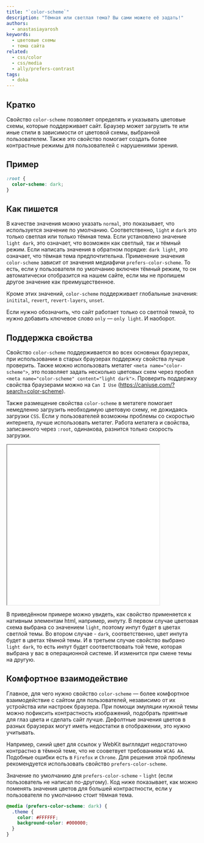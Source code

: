 ```yaml
---
title: "`color-scheme`"
description: "Тёмная или светлая тема? Вы сами можете её задать!"
authors:
  - anastasiayarosh
keywords:
  - цветовые схемы
  - тема сайта
related:
  - css/color
  - css/media
  - ally/prefers-contrast
tags:
  - doka
---
```


## Кратко

Свойство `color-scheme` позволяет определять и указывать цветовые схемы, которые поддерживает сайт. Браузер может загрузить те или иные стили в зависимости от цветовой схемы, выбранной пользователем. Также это свойство помогает создать более контрастные режимы для пользователей с нарушениями зрения.

## Пример

```css
:root {
  color-scheme: dark;
}
```

## Как пишется

В качестве значения можно указать `normal`, это показывает, что используется значение по умолчанию. Соответственно, `light` и `dark` это только светлая или только тёмная тема. Если установлено значение `light dark`, это означает, что возможен как светлый, так и тёмный режим. Если написать значения в обратном порядке: `dark light`, это означает, что тёмная тема предпочтительна. Применение значения `color-scheme` зависит от значения медиафичи `prefers-color-scheme`. То есть, если у пользователя по умолчанию включен тёмный режим, то он автоматически отобразится на нашем сайте, если мы не пропишем другое значение как преимущественное.

Кроме этих значений, `color-scheme` поддерживает глобальные значения: `initital`, `revert`, `revert-layers`, `unset`.

Если нужно обозначить, что сайт работает только со светлой темой, то нужно добавить ключевое слово `only` — `only light`. И наоборот.

## Поддержка свойства

Свойство `color-scheme` поддерживается во всех основных браузерах, при использовании в старых браузерах поддержку свойства лучше проверить. Также можно использовать метатег `<meta name="color-scheme">`, это позволяет задать несколько цветовых схем через пробел `<meta name="color-scheme" content="light dark">`. Проверить поддержку свойства браузерами можно на `Can I Use` (https://caniuse.com/?search=color-scheme).

Также размещение свойства `color-scheme` в метатеге помогает немедленно загрузить необходимую цветовую схему, не дожидаясь загрузки `CSS`. Если у пользователей возможны проблемы со скоростью интернета, лучше использовать метатег. Работа метатега и свойства, записанного через `:root`, одинакова, разнится только скорость загрузки.

<iframe title="Примеры нативных элементов" src="demos/basic/" height="420" width="400"></iframe>

В приведённом примере можно увидеть, как свойство применяется к нативным элементам html, например, инпуту. В первом случае цветовая схема выбрана со значением `light`, поэтому инпут будет в цветах светлой темы. Во втором случае - `dark`, соответственно, цвет инпута будет в цветах тёмной темы. И в третьем случае свойство выбрано `light dark`, то есть инпут будет соответствовать той теме, которая выбрана у вас в операционной системе. И изменится при смене темы на другую.

## Комфортное взаимодействие

Главное, для чего нужно свойство `color-scheme` — более комфортное взаимодействие с сайтом для пользователей, независимо от их устройства или настроек браузера. При помощи эмуляции нужной темы можно пофиксить контрастность изображений, подобрать приятные для глаз цвета и сделать сайт лучше. Дефолтные значения цветов в разных браузерах могут иметь недостатки в отображении, это нужно учитывать.

Например, синий цвет для ссылок у WebKit выгллядит недостаточно контрастно в тёмной теме, что не сооветвует требованиям `WCAG AA`. Подобные ошибки есть в `Firefox` и `Chrome`. Для решения этой проблемы рекомендуется использовать свойство `prefers-color-scheme`.

Значение по умолчанию для `prefers-color-scheme` - `light` (если пользователь не написал по-другому). Код ниже показывает, как можно поменять значения цветов для большей контрастности, если у пользователя по умолчанию стоит тёмная тема.

```css
@media (prefers-color-scheme: dark) {
  .theme {
    color: #FFFFFF;
    background-color: #000000;
  }
}
```

